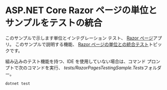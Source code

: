 # <a name="aspnet-core-razor-pages-unit-and-integration-testing-sample"></a>ASP.NET Core Razor ページの単位とサンプルをテストの統合

このサンプルで示します単位とインテグレーション テスト、 [Razor ページ](https://docs.microsoft.com/aspnet/core/mvc/razor-pages)アプリ。 このサンプルで説明する機能、 [Razor ページの単位との統合テスト](https://docs.microsoft.com/aspnet/core/testing/razor-pages-testing)トピックです。

組み込みのテスト機能を持つ、IDE を使用していない場合は、コマンド プロンプトで次のコマンドを実行、 *tests/RazorPagesTestingSample.Tests*フォルダー。

```console
dotnet test
```
